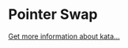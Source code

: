 Pointer Swap
=
[Get more information about kata...](https://www.codewars.com//kata/57f285c069e09ca1aa000b04)